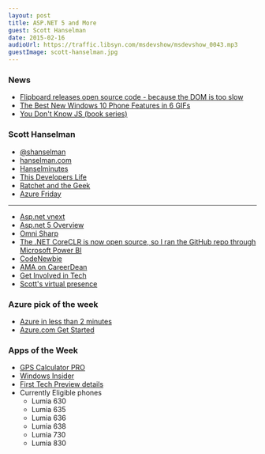 ```yaml
---
layout: post
title: ASP.NET 5 and More
guest: Scott Hanselman
date: 2015-02-16
audioUrl: https://traffic.libsyn.com/msdevshow/msdevshow_0043.mp3
guestImage: scott-hanselman.jpg
---
```


### News

 - [Flipboard releases open source code - because the DOM is too slow](https://github.com/flipboard/react-canvas)
 - [The Best New Windows 10 Phone Features in 6 GIFs](http://gizmodo.com/the-best-new-windows-10-phone-features-in-6-gifs-1685750825)
 - [You Don't Know JS (book series)](https://github.com/getify/You-Dont-Know-JS/blob/master/README.md)

### Scott Hanselman

 - [@shanselman](https://twitter.com/shanselman)
 - [hanselman.com](http://www.hanselman.com/)
 - [Hanselminutes](http://www.hanselminutes.com/)
 - [This Developers Life](http://thisdeveloperslife.com/)
 - [Ratchet and the Geek](http://www.ratchetandthegeek.com/)
 - [Azure Friday](http://azure.microsoft.com/en-us/documentation/videos/azure-friday/)
 
----------

 - [Asp.net vnext](http://www.asp.net/vnext)
 - [Asp.net 5 Overview](http://www.asp.net/vnext/overview/aspnet-vnext/aspnet-5-overview)
 - [Omni Sharp](http://www.omnisharp.net/)
 - [The .NET CoreCLR is now open source, so I ran the GitHub repo through Microsoft Power BI](http://www.hanselman.com/blog/TheNETCoreCLRIsNowOpenSourceSoIRanTheGitHubRepoThroughMicrosoftPowerBI.aspx)
 - [CodeNewbie](http://www.codenewbie.org/)
 - [AMA on CareerDean](https://www.careerdean.com/ama/scott-hanselman?section=popularAnswer)
 - [Get Involved in Tech](http://getinvolvedintech.com)
 - [Scott's virtual presence](https://twitter.com/DamianEdwards/status/566327188979339264)

### Azure pick of the week

 - [Azure in less than 2 minutes](http://channel9.msdn.com/Blogs/Windows-Azure/Supercharge-your-DB-with-VMs)
 - [Azure.com Get Started](http://azure.microsoft.com/en-us/get-started/)

### Apps of the Week

 - [GPS Calculator PRO](http://www.windowsphone.com/en-us/store/app/gps-calculator-pro/48e2148a-b000-4a3e-9aab-6d5a6f763868)
 - [Windows Insider](http://www.windowsphone.com/s?appid=ed2b1421-6414-4544-bd8d-06d58ee402a5)
  - [First Tech Preview details](http://blogs.windows.com/bloggingwindows/2015/02/12/announcing-the-first-build-of-windows-10-technical-preview-for-phones-2/)
  - Currently Eligible phones
     -   Lumia 630
     -   Lumia 635
     -   Lumia 636
     -   Lumia 638
     -   Lumia 730
     -   Lumia 830
